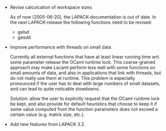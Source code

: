 * Revise calculcation of workspace sizes

  As of now (2005-06-20), the LAPACK-documentation is out of date.
  In the next LAPACK-release the following functions need to be revised:

    * gelsd
    * gesdd

* Improve performance with threads on small data

  Currently all external functions that have at least linear running time
  wrt. some parameter release the OCaml runtime lock.  This coarse-grained
  approach may make Lacaml perform less well with some functions on small
  amounts of data, and also in applications that link with threads,
  but do not really use them at runtime.  This problem is especially
  pronounced if the user has to deal with large numbers of small datasets,
  and can lead to quite noticable slowdowns.

  Solution: allow the user to explicitly request that the OCaml runtime
  lock be kept, and also provide for default heuristics that choose to
  keep it if some value computed from the function parameters does not
  exceed a certain value (e.g. matrix size, etc.).

* Add new features from LAPACK 3.2.
